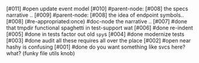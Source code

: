 [#011] #open update event model
[#010]       #parent-node: [#008] the specs narrative ..
[#009]       #parent-node: [#008] the idea of endpoint symbols..
[#008]       (#re-appropriated:once) #doc-node the narrative ..
[#007]       #done that tmpdir functional spaghetti in test-support wat
[#006]       #done re-indent
[#005]       #done in tests factor out old `spy`s
[#004]       #done modernize tests
[#003]       #done audit all these requires all over the place
[#002] #open near hashy is confusing
[#001]       #done do you want something like svcs here? what? (funky file utils knob)
